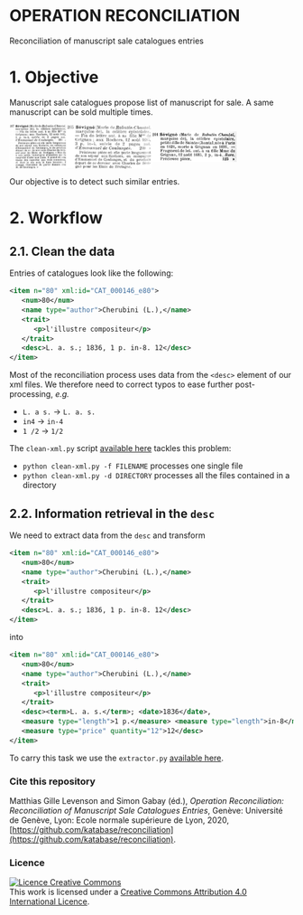 # OPERATION RECONCILIATION

Reconciliation of manuscript sale catalogues entries

# 1. Objective
Manuscript sale catalogues propose list of manuscript for sale. A same manuscript can be sold multiple times.

<img src="README/1894_05_RDA_N166_14_sev.jpeg" width="20%" align="middle"><img src="README/1897_07_RDA_N200_16_sev.jpeg" width="30%" align="middle"><img src="README/1902_04_RDA_N257_13_sev.jpeg" width="30%" align="middle">


Our objective is to detect such similar entries.

# 2. Workflow

## 2.1. Clean the data

Entries of catalogues look like the following:

```xml
<item n="80" xml:id="CAT_000146_e80">
   <num>80</num>
   <name type="author">Cherubini (L.),</name>
   <trait>
      <p>l'illustre compositeur</p>
   </trait>
   <desc>L. a. s.; 1836, 1 p. in-8. 12</desc>
</item>
```

Most of the reconciliation process uses data from the `<desc>` element of our xml files. We therefore need to correct typos to ease further post-processing, _e.g._
  * `L. a s.` -> `L. a. s.`
  * `in4` -> `in-4`
  * `1 /2` -> `1/2`

The `clean-xml.py` script [available here](https://github.com/katabase/reconciliation/tree/master/input) tackles this problem:

  * `python clean-xml.py -f FILENAME` processes one single file
  * `python clean-xml.py -d DIRECTORY` processes all the files contained in a directory

## 2.2. Information retrieval in the `desc`

We need to extract data from the `desc` and transform

```xml
<item n="80" xml:id="CAT_000146_e80">
   <num>80</num>
   <name type="author">Cherubini (L.),</name>
   <trait>
      <p>l'illustre compositeur</p>
   </trait>
   <desc>L. a. s.; 1836, 1 p. in-8. 12</desc>
</item>
```

into

```xml
<item n="80" xml:id="CAT_000146_e80">
   <num>80</num>
   <name type="author">Cherubini (L.),</name>
   <trait>
      <p>l'illustre compositeur</p>
   </trait>
   <desc><term>L. a. s.</term>; <date>1836</date>,
   <measure type="length">1 p.</measure> <measure type="length">in-8</measure>.
   <measure type="price" quantity="12">12</desc>
</item>
```

To carry this task we use the `extractor.py` [available here](https://github.com/katabase/reconciliation/tree/master/script).

### Cite this repository
Matthias Gille Levenson and Simon Gabay (éd.), _Operation Reconciliation: Reconciliation of Manuscript Sale Catalogues Entries_, Genève: Université de Genève, Lyon: Ecole normale supérieure de Lyon, 2020, [https://github.com/katabase/reconciliation](https://github.com/katabase/reconciliation).

### Licence
<a rel="license" href="http://creativecommons.org/licenses/by-sa/4.0/"><img alt="Licence Creative Commons" style="border-width:0" src="https://i.creativecommons.org/l/by-sa/4.0/88x31.png" /></a><br />This work is licensed under a <a rel="license" href="http://creativecommons.org/licenses/by-sa/4.0/">Creative Commons Attribution 4.0 International Licence</a>.
